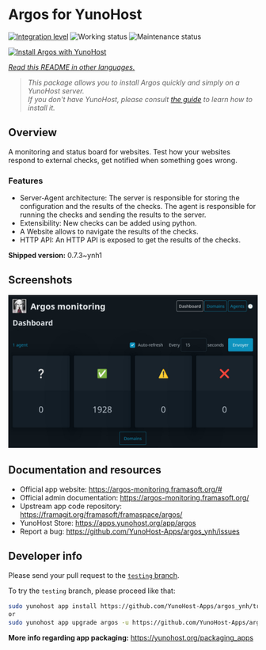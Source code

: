 <!--
N.B.: This README was automatically generated by <https://github.com/YunoHost/apps/tree/master/tools/readme_generator>
It shall NOT be edited by hand.
-->

# Argos for YunoHost

[![Integration level](https://apps.yunohost.org/badge/integration/argos)](https://ci-apps.yunohost.org/ci/apps/argos/)
![Working status](https://apps.yunohost.org/badge/state/argos)
![Maintenance status](https://apps.yunohost.org/badge/maintained/argos)

[![Install Argos with YunoHost](https://install-app.yunohost.org/install-with-yunohost.svg)](https://install-app.yunohost.org/?app=argos)

*[Read this README in other languages.](./ALL_README.md)*

> *This package allows you to install Argos quickly and simply on a YunoHost server.*  
> *If you don't have YunoHost, please consult [the guide](https://yunohost.org/install) to learn how to install it.*

## Overview

A monitoring and status board for websites. Test how your websites respond to external checks, get notified when something goes wrong.

### Features

- Server-Agent architecture: The server is responsible for storing the configuration and the results of the checks. The agent is responsible for running the checks and sending the results to the server.
- Extensibility: New checks can be added using python.
- A Website allows to navigate the results of the checks.
- HTTP API: An HTTP API is exposed to get the results of the checks.



**Shipped version:** 0.7.3~ynh1

## Screenshots

![Screenshot of Argos](./doc/screenshots/screenshot.jpg)

## Documentation and resources

- Official app website: <https://argos-monitoring.framasoft.org/#>
- Official admin documentation: <https://argos-monitoring.framasoft.org/>
- Upstream app code repository: <https://framagit.org/framasoft/framaspace/argos/>
- YunoHost Store: <https://apps.yunohost.org/app/argos>
- Report a bug: <https://github.com/YunoHost-Apps/argos_ynh/issues>

## Developer info

Please send your pull request to the [`testing` branch](https://github.com/YunoHost-Apps/argos_ynh/tree/testing).

To try the `testing` branch, please proceed like that:

```bash
sudo yunohost app install https://github.com/YunoHost-Apps/argos_ynh/tree/testing --debug
or
sudo yunohost app upgrade argos -u https://github.com/YunoHost-Apps/argos_ynh/tree/testing --debug
```

**More info regarding app packaging:** <https://yunohost.org/packaging_apps>
